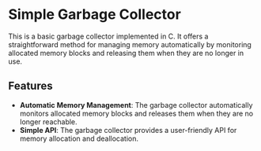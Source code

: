 # Simple Garbage Collector

This is a basic garbage collector implemented in C. It offers a straightforward method for managing memory automatically by monitoring allocated memory blocks and releasing them when they are no longer in use.

## Features

- **Automatic Memory Management**: The garbage collector automatically monitors allocated memory blocks and releases them when they are no longer reachable.
- **Simple API**: The garbage collector provides a user-friendly API for memory allocation and deallocation.

